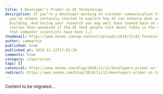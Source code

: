 ```yaml
---
title: A Developer’s Primer on AI Terminology
description: If you’re a developer working on customer communication tech,
  you’ve almost certainly started to explore how AI can enhance what you’re
  building. And during your research you may well have looked back on your CS
  courses then wondered if the AI that people talk about today is the same thing
  that computer scientists have been […]
thumbnail: https://www.nexmo.com/wp-content/uploads/2018/11/AI-Terminology_1200x675.png
author: sammachin
published: true
published_at: 2018-11-12T17:01:29
comments: true
category: inspiration
tags: []
canonical: https://www.nexmo.com/blog/2018/11/12/developers-primer-ai-terminology-dr
redirect: https://www.nexmo.com/blog/2018/11/12/developers-primer-ai-terminology-dr
---
```

Content to be migrated...
